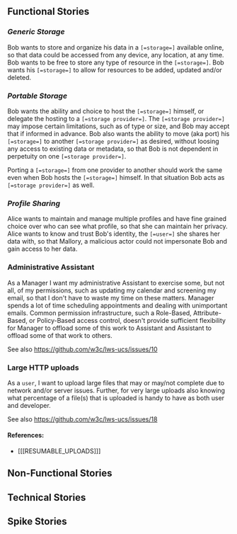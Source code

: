 ## Functional Stories

### <dfn>Generic Storage</dfn>

Bob wants to store and organize his data in a `[=storage=]` available online, so that data could be accessed from any device, any location, at any time. Bob wants to be free to store any type of resource in the `[=storage=]`. Bob wants his `[=storage=]` to allow for resources to be added, updated and/or deleted.

### <dfn>Portable Storage</dfn>

Bob wants the ability and choice to host the `[=storage=]` himself, or delegate the hosting to a `[=storage provider=]`. The `[=storage provider=]` may impose certain limitations, such as of type or size, and Bob may accept that if informed in advance. Bob also wants the ability to move (aka port) his `[=storage=]` to another `[=storage provider=]` as desired, without loosing any access to existing data or metadata, so that Bob is not dependent in perpetuity on one `[=storage provider=]`.

Porting a `[=storage=]` from one provider to another should work the same even when Bob hosts the `[=storage=]` himself. In that situation Bob acts as `[=storage provider=]` as well. 

### <dfn>Profile Sharing</dfn>

Alice wants to maintain and manage multiple profiles and have fine grained choice over who can see what profile, so that she can maintain her privacy. Alice wants to know and trust Bob's identity, the `[=user=]` she shares her data with, so that Mallory, a malicious actor could not impersonate Bob and gain access to her data.

### Administrative Assistant

As a Manager I want my administrative Assistant to exercise some, but not all, of my permissions, such as updating my calendar and screening my email, so that I don't have to waste my time on these matters. Manager spends a lot of time scheduling appointments and dealing with unimportant emails. Common permission infrastructure, such a Role-Based, Attribute-Based, or Policy-Based access control, doesn't provide sufficient flexibility for Manager to offload some of this work to Assistant and Assistant to offload some of that work to others.

See also https://github.com/w3c/lws-ucs/issues/10


### Large HTTP uploads

As a `user`,
I want to upload large files that may or may/not complete due to network and/or server issues.  Further, for very large uploads also knowing what percentage of a file(s) that is uploaded is handy to have as both user and developer.

See also https://github.com/w3c/lws-ucs/issues/18


#### References:

- [[[RESUMABLE_UPLOADS]]]


## Non-Functional Stories

## Technical Stories

## Spike Stories


